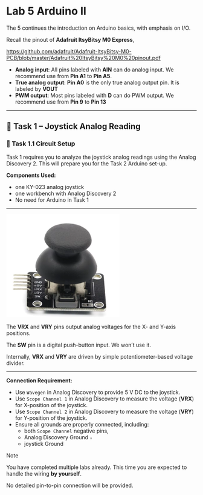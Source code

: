 # Lab 5 Arduino II

The 5 continues the introduction on Arduino basics, with emphasis on I/O.

Recall the pinout of **Adafruit ItsyBitsy M0 Express**,

https://github.com/adafruit/Adafruit-ItsyBitsy-M0-PCB/blob/master/Adafruit%20ItsyBitsy%20M0%20pinout.pdf 


* **Analog input**: All pins labeled with **AIN** can do analog input. We recommend use from **Pin A1** to **Pin A5**.
* **True analog output**: **Pin A0** is the only true analog output pin. It is labeled by **VOUT**
* **PWM output**: Most pins labeled with **D** can do PWM output. We recommend use from **Pin 9** to **Pin 13** 

---

## :dart: Task 1 – Joystick Analog Reading

### 📌 Task 1.1 Circuit Setup

Task 1 requires you to analyze the joystick analog readings using the Analog Discovery 2. This will prepare you for the Task 2 Arduino set-up.

**Components Used:**

* one KY-023 analog joystick
* one workbench with Analog Discovery 2
* No need for Arduino in Task 1
----------
<img src="Pic/joystick.png" width="300">

The **VRX** and **VRY** pins output analog voltages for the X- and Y-axis positions.

 The **SW** pin is a digital push-button input. We won’t use it.

 Internally, **VRX** and **VRY** are driven by simple potentiometer-based voltage divider.

----------
**Connection Requirement:**

* Use `Wavegen` in Analog Discovery to provide 5 V DC to the joystick. 
* Use `Scope Channel 1` in Analog Discovery to measure the voltage (**VRX**) for X-position of the joystick. 
* Use `Scope Channel 2` in Analog Discovery to measure the voltage (**VRY**) for Y-position of the joystick. 
* Ensure all grounds are properly connected, including:
   * both `Scope Channel` negative pins,
   * Analog Discovery Ground `↓`
   * joystick Ground

> [!NOTE]  
> You have completed multiple labs already. This time you are expected to handle the wiring **by yourself**.
> 
> No detailed pin-to-pin connection will be provided.
